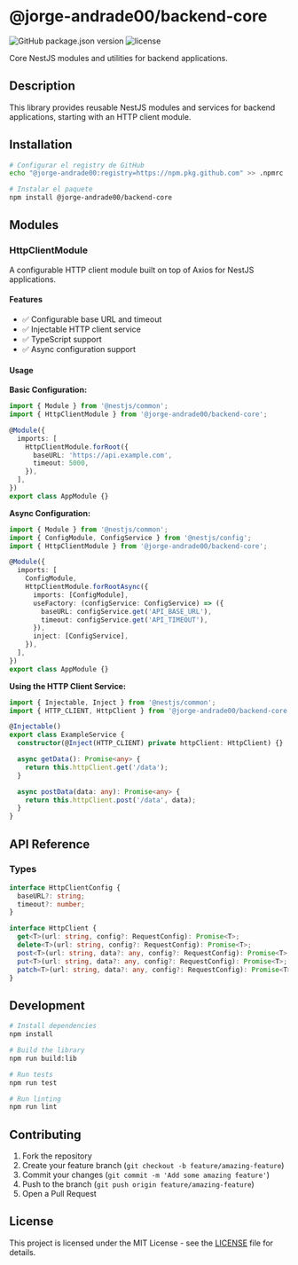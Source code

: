 # @jorge-andrade00/backend-core

![GitHub package.json version](https://img.shields.io/github/package-json/v/Jorge-Andrade00/backend-core)
![license](https://img.shields.io/github/license/Jorge-Andrade00/backend-core)

Core NestJS modules and utilities for backend applications.

## Description

This library provides reusable NestJS modules and services for backend applications, starting with an HTTP client module.

## Installation

```bash
# Configurar el registry de GitHub
echo "@jorge-andrade00:registry=https://npm.pkg.github.com" >> .npmrc

# Instalar el paquete
npm install @jorge-andrade00/backend-core
```

## Modules

### HttpClientModule

A configurable HTTP client module built on top of Axios for NestJS applications.

#### Features

- ✅ Configurable base URL and timeout
- ✅ Injectable HTTP client service
- ✅ TypeScript support
- ✅ Async configuration support

#### Usage

**Basic Configuration:**

```typescript
import { Module } from '@nestjs/common';
import { HttpClientModule } from '@jorge-andrade00/backend-core';

@Module({
  imports: [
    HttpClientModule.forRoot({
      baseURL: 'https://api.example.com',
      timeout: 5000,
    }),
  ],
})
export class AppModule {}
```

**Async Configuration:**

```typescript
import { Module } from '@nestjs/common';
import { ConfigModule, ConfigService } from '@nestjs/config';
import { HttpClientModule } from '@jorge-andrade00/backend-core';

@Module({
  imports: [
    ConfigModule,
    HttpClientModule.forRootAsync({
      imports: [ConfigModule],
      useFactory: (configService: ConfigService) => ({
        baseURL: configService.get('API_BASE_URL'),
        timeout: configService.get('API_TIMEOUT'),
      }),
      inject: [ConfigService],
    }),
  ],
})
export class AppModule {}
```

**Using the HTTP Client Service:**

```typescript
import { Injectable, Inject } from '@nestjs/common';
import { HTTP_CLIENT, HttpClient } from '@jorge-andrade00/backend-core';

@Injectable()
export class ExampleService {
  constructor(@Inject(HTTP_CLIENT) private httpClient: HttpClient) {}

  async getData(): Promise<any> {
    return this.httpClient.get('/data');
  }

  async postData(data: any): Promise<any> {
    return this.httpClient.post('/data', data);
  }
}
```

## API Reference

### Types

```typescript
interface HttpClientConfig {
  baseURL?: string;
  timeout?: number;
}

interface HttpClient {
  get<T>(url: string, config?: RequestConfig): Promise<T>;
  delete<T>(url: string, config?: RequestConfig): Promise<T>;
  post<T>(url: string, data?: any, config?: RequestConfig): Promise<T>;
  put<T>(url: string, data?: any, config?: RequestConfig): Promise<T>;
  patch<T>(url: string, data?: any, config?: RequestConfig): Promise<T>;
}
```

## Development

```bash
# Install dependencies
npm install

# Build the library
npm run build:lib

# Run tests
npm run test

# Run linting
npm run lint
```

## Contributing

1. Fork the repository
2. Create your feature branch (`git checkout -b feature/amazing-feature`)
3. Commit your changes (`git commit -m 'Add some amazing feature'`)
4. Push to the branch (`git push origin feature/amazing-feature`)
5. Open a Pull Request

## License

This project is licensed under the MIT License - see the [LICENSE](LICENSE) file for details.

